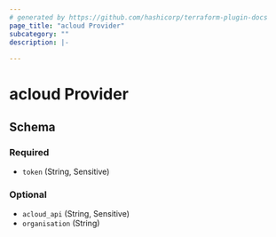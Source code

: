 ```yaml
---
# generated by https://github.com/hashicorp/terraform-plugin-docs
page_title: "acloud Provider"
subcategory: ""
description: |-
  
---
```


# acloud Provider





<!-- schema generated by tfplugindocs -->
## Schema

### Required

- `token` (String, Sensitive)

### Optional

- `acloud_api` (String, Sensitive)
- `organisation` (String)
